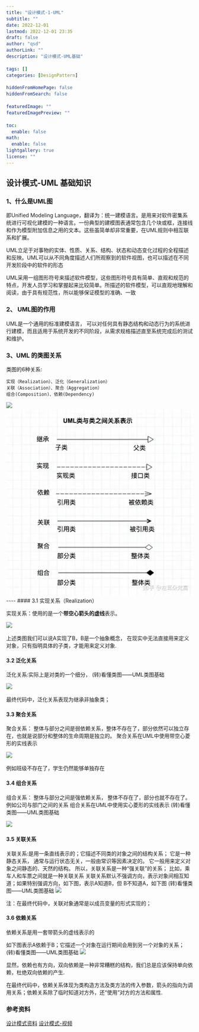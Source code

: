 ```yaml
---
title: "设计模式-1-UML"
subtitle: ""
date: 2022-12-01 
lastmod: 2022-12-01 23:35
draft: false
author: "qsd"
authorLink: ""
description: "设计模式-UML基础"

tags: []
categories: [DesignPattern]

hiddenFromHomePage: false
hiddenFromSearch: false

featuredImage: ""
featuredImagePreview: ""

toc:
  enable: false
math:
  enable: false
lightgallery: true
license: ""
---
```


## 设计模式-UML 基础知识

### 1、什么是UML图
即Unified Modeling Language，翻译为：统一建模语言。是用来对软件密集系统进行可视化建模的一种语言。一份典型的建模图表通常包含几个块或框，连接线和作为模型附加信息之用的文本。这些虽简单却非常重要，在UML规则中相互联系和扩展。

UML立足于对事物的实体、性质、关系、结构、状态和动态变化过程的全程描述和反映。UML可以从不同角度描述人们所观察到的软件视图，也可以描述在不同开发阶段中的软件的形态

UML采用一组图形符号来描述软件模型，这些图形符号具有简单、直观和规范的特点，开发人员学习和掌握起来比较简单。所描述的软件模型，可以直观地理解和阅读，由于具有规范性，所以能够保证模型的准确、一致

### 2、 UML图的作用

UML是一个通用的标准建模语言，
可以对任何具有静态结构和动态行为的系统进行建模，而且适用于系统开发的不同阶段，从需求规格描述直至系统完成后的测试和维护。

### 3、UML 的类图关系

类图的6种关系:
```
实现（Realization）、泛化（Generalization）
关联（Association）、聚合（Aggregation）
组合(Composition)、依赖(Dependency)
```

<IMG SRC="https://i.loli.net/2019/08/06/ysxabt1DfXLoBKj.png">
<IMG src="img/uml_class.webp">
----
#### 3.1 实现关系（Realization）

实现关系：使用的是一个**带空心箭头的虚线**表示。
 
<IMG SRC="https://www.likecs.com/default/index/img?u=aHR0cHM6Ly9pbWFnZXMyMDE3LmNuYmxvZ3MuY29tL2Jsb2cvMTIyNzMzMS8yMDE3MDkvMTIyNzMzMS0yMDE3MDkxODEwMDEwOTA3MS04ODIyMTg2MjQucG5n">



上述类图我们可以说A实现了B，B是一个抽象概念，
在现实中无法直接用来定义对象，只有指明具体的子类，才能用来定义对象.

#### 3.2 泛化关系

泛化关系:实际上是对类的一个细分，
(转)看懂类图——UML类图基础

<IMG SRC="https://www.likecs.com/default/index/img?u=aHR0cHM6Ly9pbWFnZXMyMDE3LmNuYmxvZ3MuY29tL2Jsb2cvMTIyNzMzMS8yMDE3MDkvMTIyNzMzMS0yMDE3MDkxODEwMDkxNTQ5My0yMDA3NjEyMjk0LnBuZw==">

最终代码中，泛化关系表现为继承非抽象类；

#### 3.3 聚合关系

聚合关系：
整体与部分之间是弱依赖关系，整体不存在了，部分依然可以独立存在，也就是说部分和整体的生命周期是独立的。
聚合关系在UML中使用带空心菱形的实线表示

<IMG SRC="https://www.likecs.com/default/index/img?u=aHR0cHM6Ly9pbWFnZXMyMDE3LmNuYmxvZ3MuY29tL2Jsb2cvMTIyNzMzMS8yMDE3MDkvMTIyNzMzMS0yMDE3MDkxODEwMjAzNjA4Ny0yMDc2ODkwOTg5LnBuZw==">

例如班级不存在了，学生仍然能够单独存在

#### 3.4 组合关系

组合关系：
整体与部分之间是强依赖关系，
整体不存在了，部分也就不存在了。例如公司与部门之间的关系
组合关系在UML中使用实心菱形的实线表示
(转)看懂类图——UML类图基础

<IMG SRC="https://www.likecs.com/default/index/img?u=aHR0cHM6Ly9pbWFnZXMyMDE3LmNuYmxvZ3MuY29tL2Jsb2cvMTIyNzMzMS8yMDE3MDkvMTIyNzMzMS0yMDE3MDkxODEwNDcwMzIyOC04ODY2NDk4NDgucG5n">

#### 3.5 关联关系 

关联关系:是用一条直线表示的；它描述不同类的对象之间的结构关系；
它是一种静态关系， 通常与运行状态无关，一般由常识等因素决定的。
它一般用来定义对象之间静态的、天然的结构。 所以，关联关系是一种“强关联”的关系；
比如，乘车人和车票之间就是一种关联关系
关联关系默认不强调方向，表示对象间相互知道；如果特别强调方向，如下图，表示A知道B，但 B不知道A，如下图
(转)看懂类图——UML类图基础
<IMG SRC="https://www.likecs.com/default/index/img?u=aHR0cHM6Ly9pbWFnZXMyMDE3LmNuYmxvZ3MuY29tL2Jsb2cvMTIyNzMzMS8yMDE3MDkvMTIyNzMzMS0yMDE3MDkxODEwNTAyMzQ3OC0xMjU0MDk1NDM0LnBuZw==">

注：在最终代码中，关联对象通常是以成员变量的形式实现的；

#### 3.6 依赖关系
依赖关系是用一套带箭头的虚线表示的

如下图表示A依赖于B；它描述一个对象在运行期间会用到另一个对象的关系；
(转)看懂类图——UML类图基础
<IMG SRC="https://www.likecs.com/default/index/img?u=aHR0cHM6Ly9pbWFnZXMyMDE3LmNuYmxvZ3MuY29tL2Jsb2cvMTIyNzMzMS8yMDE3MDkvMTIyNzMzMS0yMDE3MDkxODEwNTMwNTA4Ny02NTQ0Nzg4My5wbmc=">

显然，依赖也有方向，双向依赖是一种非常糟糕的结构，我们总是应该保持单向依赖，杜绝双向依赖的产生.

在最终代码中，依赖关系体现为类构造方法及类方法的传入参数，箭头的指向为调用关系；依赖关系除了临时知道对方外，还“使用”对方的方法和属性.



### 参考资料
 [设计模式资料](http://www.jasongj.com/design_pattern/simple_factory/)
 [设计模式-视频](https://www.bilibili.com/video/BV1gJ411X7uN?p=27&vd_source=7c47b6d72612787b009ac686785b509a)
 